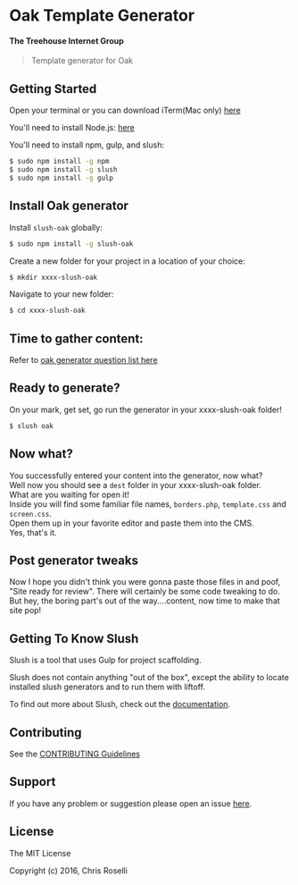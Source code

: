 # Oak Template Generator
#### The Treehouse Internet Group

> Template generator for Oak


## Getting Started

Open your terminal or you can download iTerm(Mac only)
[here](https://www.iterm2.com)

You'll need to install Node.js:
[here](https://nodejs.org/en/download)

You'll need to install npm, gulp, and slush:
```bash
$ sudo npm install -g npm
$ sudo npm install -g slush
$ sudo npm install -g gulp
```
## Install Oak generator
Install `slush-oak` globally:

```bash
$ sudo npm install -g slush-oak
```

Create a new folder for your project in a location of your choice:

```bash
$ mkdir xxxx-slush-oak
```
Navigate to your new folder:

```bash
$ cd xxxx-slush-oak
```
## Time to gather content:
Refer to [oak generator question list here](https://github.com/chrisroselli/oak-template-generator/blob/master/oak_questions.md)  
## Ready to generate?
On your mark, get set, go run the generator in your xxxx-slush-oak folder!
```bash
$ slush oak
```
## Now what?
You successfully entered your content into the generator, now what?  
Well now you should see a `dest` folder in your xxxx-slush-oak folder.  
What are you waiting for open it!  
Inside you will find some familiar file names, `borders.php`, `template.css` and `screen.css`.  
Open them up in your favorite editor and paste them into the CMS.  
Yes, that's it.
## Post generator tweaks
Now I hope you didn't think you were gonna paste those files in and poof, "Site ready for review".
There will certainly be some code tweaking to do. But hey, the boring part's out of the way....content, now time to make that site pop!

## Getting To Know Slush

Slush is a tool that uses Gulp for project scaffolding.

Slush does not contain anything "out of the box", except the ability to locate installed slush generators and to run them with liftoff.

To find out more about Slush, check out the [documentation](https://github.com/slushjs/slush).

## Contributing

See the [CONTRIBUTING Guidelines](https://github.com/chrisroselli/oak-template-generator/blob/master/CONTRIBUTING.md)

## Support
If you have any problem or suggestion please open an issue [here](https://github.com/chrisroselli/oak-template-generator/issues).

## License

The MIT License

Copyright (c) 2016, Chris Roselli
